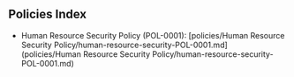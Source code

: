 ## Policies Index

- Human Resource Security Policy (POL-0001): [policies/Human Resource Security Policy/human-resource-security-POL-0001.md](policies/Human Resource Security Policy/human-resource-security-POL-0001.md)



